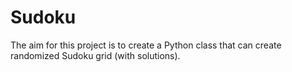 # Sudoku

The aim for this project is to create a Python class that can create randomized Sudoku grid (with solutions).
